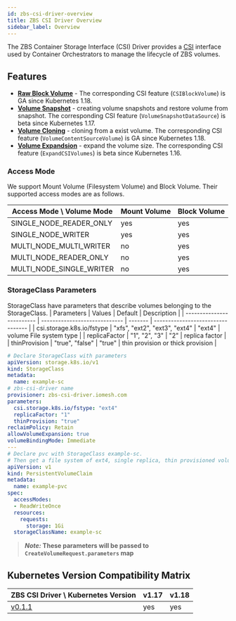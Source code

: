 ```yaml
---
id: zbs-csi-driver-overview
title: ZBS CSI Driver Overview
sidebar_label: Overview
---
```


The ZBS Container Storage Interface (CSI) Driver provides a [CSI](https://github.com/container-storage-interface/spec/blob/master/spec.md) interface used by Container Orchestrators to manage the lifecycle of ZBS volumes.

## Features

- **[Raw Block Volume](https://kubernetes-csi.github.io/docs/raw-block.html)** - The corresponding CSI feature (`CSIBlockVolume`) is GA since Kubernetes 1.18.
- **[Volume Snapshot](https://kubernetes-csi.github.io/docs/snapshot-restore-feature.html)** - creating volume snapshots and restore volume from snapshot. The corresponding CSI feature (`VolumeSnapshotDataSource`) is beta since Kubernetes 1.17.
- **[Volume Cloning](https://kubernetes-csi.github.io/docs/volume-cloning.html)** - cloning from  a exist volume. The corresponding CSI feature (`VolumeContentSourceVolume`) is GA since Kubernetes 1.18.
- **[Volume Expandsion](https://kubernetes-csi.github.io/docs/volume-expansion.html)** - expand the volume size. The corresponding CSI feature (`ExpandCSIVolumes`) is beta since Kubernetes 1.16.

### Access Mode

We support Mount Volume (Filesystem Volume) and Block Volume. Their supported access modes are as follows.

| Access Mode \ Volume Mode | Mount Volume | Block Volume |
| ------------------------- | ------------ | ------------ |
| SINGLE_NODE_READER_ONLY   | yes          | yes          |
| SINGLE_NODE_WRITER        | yes          | yes          |
| MULTI_NODE_MULTI_WRITER   | no           | yes          |
| MULTI_NODE_READER_ONLY    | no           | yes          |
| MULTI_NODE_SINGLE_WRITER  | no           | yes          |

### StorageClass Parameters

StorageClass have parameters that describe volumes belonging to the StorageClass.
| Parameters                | Values                        | Default | Description                       |
| ------------------------- | ----------------------------- | ------- | --------------------------------- |
| csi.storage.k8s.io/fstype | "xfs", "ext2", "ext3", "ext4" | "ext4"  | volume File system type           |
| replicaFactor             | "1", "2", "3"                 | "2"     | replica factor                    |
| thinProvision             | "true", "false"               | "true"  | thin provision or thick provision |

```yaml
# Declare StorageClass with parameters
apiVersion: storage.k8s.io/v1
kind: StorageClass
metadata:
  name: example-sc
# zbs-csi-driver name
provisioner: zbs-csi-driver.iomesh.com
parameters:
  csi.storage.k8s.io/fstype: "ext4"
  replicaFactor: "1"
  thinProvision: "true"
reclaimPolicy: Retain
allowVolumeExpansion: true
volumeBindingMode: Immediate
---
# Declare pvc with StorageClass example-sc.
# Then get a file system of ext4, single replica, thin provisioned volume.
apiVersion: v1
kind: PersistentVolumeClaim
metadata:
  name: example-pvc
spec:
  accessModes:
  - ReadWriteOnce
  resources:
    requests:
      storage: 1Gi
  storageClassName: example-sc
```

> **_Note:_ These parameters will be passed to  `CreateVolumeRequest.parameters` map**

## Kubernetes Version Compatibility Matrix

| ZBS CSI Driver \ Kubernetes Version                                                                                                                              | v1.17 | v1.18 |
| ---------------------------------------------------------------------------------------------------------------------------------------------------------------- | ----- | ----- |
| [v0.1.1](https://hub.docker.com/layers/iomesh/zbs-csi-driver/v0.1.1/images/sha256-7774ae7e373761af8c6e893ebd8d1838d38052a19e08a8df295c3f38a86be42d?context=repo) | yes   | yes   |
